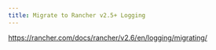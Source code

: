 ```yaml
---
title: Migrate to Rancher v2.5+ Logging
---
```


https://rancher.com/docs/rancher/v2.6/en/logging/migrating/